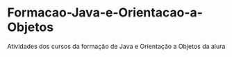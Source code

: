 # Formacao-Java-e-Orientacao-a-Objetos
 Atividades dos cursos da formação de Java e Orientação a Objetos da alura
